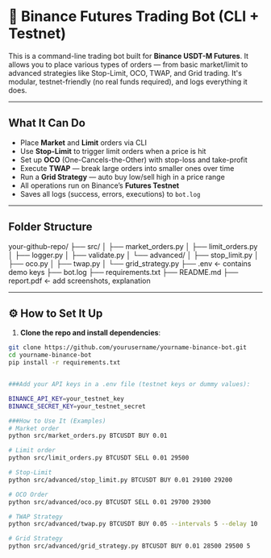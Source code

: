 # 🤖 Binance Futures Trading Bot (CLI + Testnet)

This is a command-line trading bot built for **Binance USDT-M Futures**. It allows you to place various types of orders — from basic market/limit to advanced strategies like Stop-Limit, OCO, TWAP, and Grid trading. It's modular, testnet-friendly (no real funds required), and logs everything it does.

---

##  What It Can Do

- Place **Market** and **Limit** orders via CLI
-  Use **Stop-Limit** to trigger limit orders when a price is hit
-  Set up **OCO** (One-Cancels-the-Other) with stop-loss and take-profit
-  Execute **TWAP** — break large orders into smaller ones over time
-  Run a **Grid Strategy** — auto buy low/sell high in a price range
-  All operations run on Binance’s **Futures Testnet**
-  Saves all logs (success, errors, executions) to `bot.log`

---

##  Folder Structure
your-github-repo/
├── src/
│   ├── market_orders.py
│   ├── limit_orders.py
│   ├── logger.py
│   ├── validate.py
│   └── advanced/
│       ├── stop_limit.py
│       ├── oco.py
│       ├── twap.py
│       └── grid_strategy.py
├── .env                   ← contains demo keys
├── bot.log
├── requirements.txt
├── README.md
├── report.pdf             ← add screenshots, explanation


---

## ⚙️ How to Set It Up

1. **Clone the repo and install dependencies**:

```bash
git clone https://github.com/yourusername/yourname-binance-bot.git
cd yourname-binance-bot
pip install -r requirements.txt


###Add your API keys in a .env file (testnet keys or dummy values):

BINANCE_API_KEY=your_testnet_key
BINANCE_SECRET_KEY=your_testnet_secret

###How to Use It (Examples)
# Market order
python src/market_orders.py BTCUSDT BUY 0.01

# Limit order
python src/limit_orders.py BTCUSDT SELL 0.01 29500

# Stop-Limit
python src/advanced/stop_limit.py BTCUSDT BUY 0.01 29100 29200

# OCO Order
python src/advanced/oco.py BTCUSDT SELL 0.01 29700 29300

# TWAP Strategy
python src/advanced/twap.py BTCUSDT BUY 0.05 --intervals 5 --delay 10

# Grid Strategy
python src/advanced/grid_strategy.py BTCUSDT BUY 0.01 28500 29500 5
